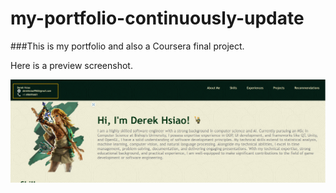 # my-portfolio-continuously-update
 
###This is my portfolio and also a Coursera final project.

Here is a preview screenshot.

![Preview](https://github.com/Sk-22-2-11/my-portfolio-continuously-update/blob/main/html_finalprojimages/profile_name.png)

